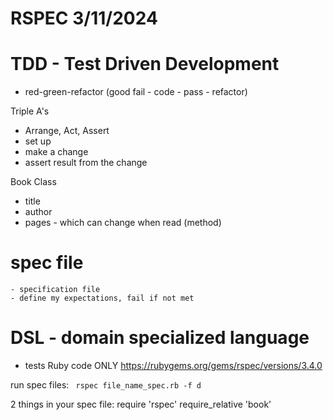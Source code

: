 # RSPEC 3/11/2024

# TDD - Test Driven Development

- red-green-refactor (good fail - code - pass - refactor)

Triple A's

- Arrange, Act, Assert
- set up
- make a change
- assert result from the change

Book Class

- title
- author
- pages - which can change when read (method)

# spec file

    - specification file
    - define my expectations, fail if not met

# DSL - domain specialized language

- tests Ruby code ONLY
  https://rubygems.org/gems/rspec/versions/3.4.0

run spec files:
` rspec file_name_spec.rb -f d`

2 things in your spec file:
require 'rspec'
require_relative 'book'

<!-- Good fail example:  got #<NameError: uninitialized constant Book> -->
